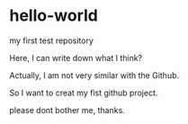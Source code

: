 # hello-world
my first test repository

Here, I can write down what I think?

Actually, I am not very similar with the Github.  

So I want to creat my fist github project. 

please dont bother me, thanks.

